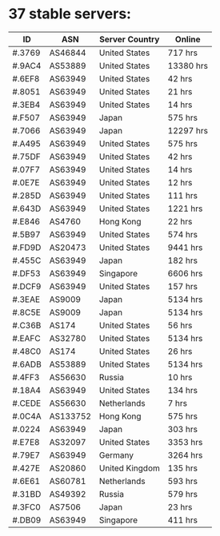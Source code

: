 # 37 stable servers:

| ID | ASN | Server Country | Online |
| ------ | ------ | ------ | ------ |
| #.3769 | AS46844 | United States | 717 hrs |
| #.9AC4 | AS53889 | United States | 13380 hrs |
| #.6EF8 | AS63949 | United States | 42 hrs |
| #.8051 | AS63949 | United States | 21 hrs |
| #.3EB4 | AS63949 | United States | 14 hrs |
| #.F507 | AS63949 | Japan | 575 hrs |
| #.7066 | AS63949 | Japan | 12297 hrs |
| #.A495 | AS63949 | United States | 575 hrs |
| #.75DF | AS63949 | United States | 42 hrs |
| #.07F7 | AS63949 | United States | 14 hrs |
| #.0E7E | AS63949 | United States | 12 hrs |
| #.285D | AS63949 | United States | 111 hrs |
| #.643D | AS63949 | United States | 1221 hrs |
| #.E846 | AS4760 | Hong Kong | 22 hrs |
| #.5B97 | AS63949 | United States | 574 hrs |
| #.FD9D | AS20473 | United States | 9441 hrs |
| #.455C | AS63949 | Japan | 182 hrs |
| #.DF53 | AS63949 | Singapore | 6606 hrs |
| #.DCF9 | AS63949 | United States | 157 hrs |
| #.3EAE | AS9009 | Japan | 5134 hrs |
| #.8C5E | AS9009 | Japan | 5134 hrs |
| #.C36B | AS174 | United States | 56 hrs |
| #.EAFC | AS32780 | United States | 5134 hrs |
| #.48C0 | AS174 | United States | 26 hrs |
| #.6ADB | AS53889 | United States | 5134 hrs |
| #.4FF3 | AS56630 | Russia | 10 hrs |
| #.18A4 | AS63949 | United States | 134 hrs |
| #.CEDE | AS56630 | Netherlands | 7 hrs |
| #.0C4A | AS133752 | Hong Kong | 575 hrs |
| #.0224 | AS63949 | Japan | 303 hrs |
| #.E7E8 | AS32097 | United States | 3353 hrs |
| #.79E7 | AS63949 | Germany | 3264 hrs |
| #.427E | AS20860 | United Kingdom | 135 hrs |
| #.6E61 | AS60781 | Netherlands | 593 hrs |
| #.31BD | AS49392 | Russia | 579 hrs |
| #.3FC0 | AS7506 | Japan | 23 hrs |
| #.DB09 | AS63949 | Singapore | 411 hrs |

